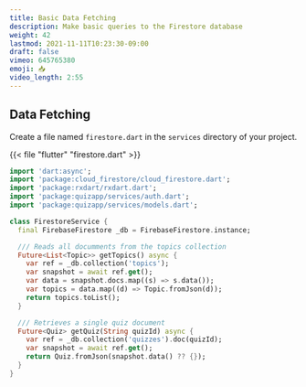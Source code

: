```yaml
---
title: Basic Data Fetching
description: Make basic queries to the Firestore database
weight: 42
lastmod: 2021-11-11T10:23:30-09:00
draft: false
vimeo: 645765380
emoji: 📥
video_length: 2:55
---
```


## Data Fetching

Create a file named `firestore.dart` in the `services` directory of your project.

{{< file "flutter" "firestore.dart" >}}

```dart
import 'dart:async';
import 'package:cloud_firestore/cloud_firestore.dart';
import 'package:rxdart/rxdart.dart';
import 'package:quizapp/services/auth.dart';
import 'package:quizapp/services/models.dart';

class FirestoreService {
  final FirebaseFirestore _db = FirebaseFirestore.instance;

  /// Reads all documments from the topics collection
  Future<List<Topic>> getTopics() async {
    var ref = _db.collection('topics');
    var snapshot = await ref.get();
    var data = snapshot.docs.map((s) => s.data());
    var topics = data.map((d) => Topic.fromJson(d));
    return topics.toList();
  }

  /// Retrieves a single quiz document
  Future<Quiz> getQuiz(String quizId) async {
    var ref = _db.collection('quizzes').doc(quizId);
    var snapshot = await ref.get();
    return Quiz.fromJson(snapshot.data() ?? {});
  }
}
```
